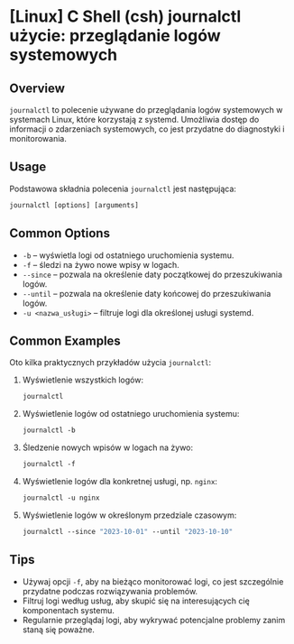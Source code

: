 # [Linux] C Shell (csh) journalctl użycie: przeglądanie logów systemowych

## Overview
`journalctl` to polecenie używane do przeglądania logów systemowych w systemach Linux, które korzystają z systemd. Umożliwia dostęp do informacji o zdarzeniach systemowych, co jest przydatne do diagnostyki i monitorowania.

## Usage
Podstawowa składnia polecenia `journalctl` jest następująca:

```csh
journalctl [options] [arguments]
```

## Common Options
- `-b` – wyświetla logi od ostatniego uruchomienia systemu.
- `-f` – śledzi na żywo nowe wpisy w logach.
- `--since` – pozwala na określenie daty początkowej do przeszukiwania logów.
- `--until` – pozwala na określenie daty końcowej do przeszukiwania logów.
- `-u <nazwa_usługi>` – filtruje logi dla określonej usługi systemd.

## Common Examples
Oto kilka praktycznych przykładów użycia `journalctl`:

1. Wyświetlenie wszystkich logów:
   ```csh
   journalctl
   ```

2. Wyświetlenie logów od ostatniego uruchomienia systemu:
   ```csh
   journalctl -b
   ```

3. Śledzenie nowych wpisów w logach na żywo:
   ```csh
   journalctl -f
   ```

4. Wyświetlenie logów dla konkretnej usługi, np. `nginx`:
   ```csh
   journalctl -u nginx
   ```

5. Wyświetlenie logów w określonym przedziale czasowym:
   ```csh
   journalctl --since "2023-10-01" --until "2023-10-10"
   ```

## Tips
- Używaj opcji `-f`, aby na bieżąco monitorować logi, co jest szczególnie przydatne podczas rozwiązywania problemów.
- Filtruj logi według usług, aby skupić się na interesujących cię komponentach systemu.
- Regularnie przeglądaj logi, aby wykrywać potencjalne problemy zanim staną się poważne.